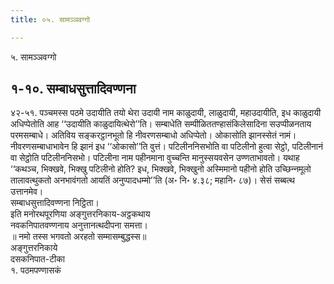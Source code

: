 ```yaml
---
title: ०५. सामञ्‍ञवग्गो

---
```

५. सामञ्‍ञवग्गो  


## १-१०. सम्बाधसुत्तादिवण्णना

४२-५१. पञ्‍चमस्स पठमे उदायीति तयो थेरा उदायी नाम काळुदायी, लाळुदायी, महाउदायीति, इध काळुदायी अधिप्पेतोति आह ‘‘उदायीति काळुदायित्थेरो’’ति। सम्बाधेति सम्पीळिततण्हासंकिलेसादिना सउप्पीळनताय परमसम्बाधे। अतिविय सङ्करट्ठानभूतो हि नीवरणसम्बाधो अधिप्पेतो। ओकासोति झानस्सेतं नामं। नीवरणसम्बाधाभावेन हि झानं इध ‘‘ओकासो’’ति वुत्तं। पटिलीननिसभोति वा पटिलीनो हुत्वा सेट्ठो, पटिलीनानं वा सेट्ठोति पटिलीननिसभो। पटिलीना नाम पहीनमाना वुच्‍चन्ति मानुस्सयवसेन उण्णताभावतो। यथाह ‘‘कथञ्‍च, भिक्खवे, भिक्खु पटिलीनो होति? इध, भिक्खवे, भिक्खुनो अस्मिमानो पहीनो होति उच्छिन्‍नमूलो तालावत्थुकतो अनभावंगतो आयतिं अनुप्पादधम्मो’’ति (अ॰ नि॰ ४.३८; महानि॰ ८७)। सेसं सब्बत्थ उत्तानमेव।  
सम्बाधसुत्तादिवण्णना निट्ठिता।  
इति मनोरथपूरणिया अङ्गुत्तरनिकाय-अट्ठकथाय  
नवकनिपातवण्णनाय अनुत्तानत्थदीपना समत्ता।  
॥ नमो तस्स भगवतो अरहतो सम्मासम्बुद्धस्स॥  
अङ्गुत्तरनिकाये  
दसकनिपात-टीका  
१. पठमपण्णासकं  